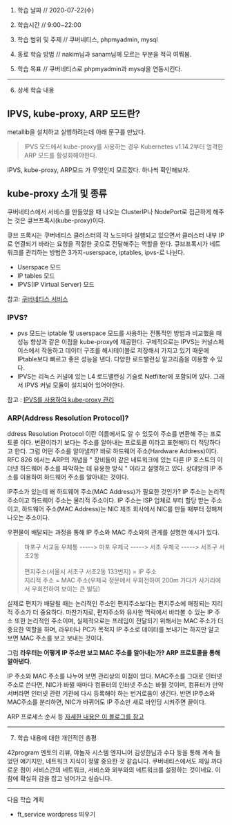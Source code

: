 1. 학습 날짜 // 2020-07-22(수)

2. 학습시간 // 9:00~22:00

3. 학습 범위 및 주제 // 쿠버네티스, phpmyadmin, mysql

4. 동료 학습 방법 // nakim님과 sanam님께 모르는 부분을 적극 여쭤봄.

5. 학습 목표 // 쿠버네티스로 phpmyadmin과 mysql을 연동시킨다.

---

6. 상세 학습 내용

## IPVS, kube-proxy, ARP 모드란?

metallib을 설치하고 실행하려는데 아래 문구를 만났다.

> IPVS 모드에서 kube-proxy를 사용하는 경우 Kubernetes v1.14.2부터 엄격한 ARP 모드를 활성화해야한다.

IPVS, kube-proxy, ARP모드 가 무엇인지 모르겠다. 하나씩 확인해보자.

## kube-proxy 소개 및 종류

쿠버네티스에서 서비스를 만들었을 때 나오는 ClusterIP나 NodePort로 접근하게 해주는 것은 큐브프록시(kube-proxy)이다.

큐브 프록시는 쿠버네티스 클러스터의 각 노드마다 실행되고 있으면서 클러스터 내부 IP로 연결되기 바라는 요청을 적절한 곳으로 전달해주는 역할을 한다. 큐브프록시가 네트워크를 관리하는 방법은 3가지-userspace, iptables, ipvs-로 나뉜다.

- Userspace 모드
- IP tables 모드
- IPVS(IP Virtual Server) 모드

참고: [쿠버네티스 서비스]([https://arisu1000.tistory.com/27839](https://arisu1000.tistory.com/27839))

### IPVS?

- pvs 모드는 iptable 및 userspace 모드를 사용하는 전통적인 방법과 비교했을 때 성능 향상과 같은 이점을 kube-proxy에 제공한다. 구체적으로는 IPVS는 커널스페이스에서 작동하고 데이터 구조를 해시테이블로 저장해서 가지고 있기 때문에 IPtable보다 빠르고 좋은 성능을 낸다. 다양한 로드밸런싱 알고리즘을 이용할 수 있다.
- IPVS는 리눅스 커널에 있는 L4 로드밸런싱 기술로 Netfilter에 포함되어 있다. 그래서 IPVS 커널 모듈이 설치되어 있어야한다. 

참고 : [IPVS를 사용하여 kube-proxy 관리](https://www.ibm.com/support/knowledgecenter/ko/SSBS6K_2.1.0.3/manage_cluster/ipvs.html)

### ARP(Address Resolution Protocol)?

ddress Resolution Protocol 이란 이름에서도 알 수 있듯이 주소를 변환해 주는 프로토콜 이다. 변환이라기 보다는 주소를 알아내는 프로토콜 이라고 표현해야 더 적당하다고 한다. 그럼 어떤 주소를 알아낼까? 바로 하드웨어 주소(Hardware Address)이다. 
RFC 826 에서는 ARP의 개념을 " 장비들이 같은 네트워크에 있는 다른 IP 호스트의 이더넷 하드웨어 주소를 파악하는 데 유용한 방식 " 이라고 설명하고 있다. 상대방의 IP 주소를 이용하여 하드웨어 주소를 알아내는 것이다.

IP주소가 있는데 왜 하드웨어 주소(MAC Address)가 필요한 것인가? IP 주소는 논리적 주소이고 하드웨어 주소는 물리적 주소이다. IP 주소는 ISP 업체로 부터 할당 받는 주소이고, 하드웨어 주소(MAC Address)는 NIC 제조 회사에서 NIC를 만들 때부터 정해져 나오는 주소이다.

우편물이 배달되는 과정을 통해 IP 주소와 MAC 주소와의 관계를 설명한 예시가 있다.

> 마포구 서교동 우체통 -----> 마포 우체국 -----> 서초 우체국 -----> 서초구 서초2동 <br><br>
> 편지주소(서울시 서초구 서초2동 133번지) = IP 주소 <br>
> 지리적 주소 = MAC 주소(우체국 정문에서 우회전하여 200m 가다가 사거리에서 우회전하여 보이는 큰 빌딩)

실제로 편지가 배달될 때는 논리적인 주소인 편지주소보다는 편지주소에 매칭되는 지리적 주소가 더 중요하다. 마찬가지로, 편지주소와 유사한 맥락에서 바라볼 수 있는 IP 주소 또한 논리적인 주소이며, 실제적으로는 프레임이 전달되기 위해서는 MAC 주소가 더 중요한 역할을 하며, 라우터나 PC가 목적지 IP 주소로 데이터를 보내기는 하지만 알고 보면 MAC 주소를 보고 보내는 것이다.

그럼 **라우터는 어떻게 IP 주소만 보고 MAC 주소를 알아내는가? ARP 프로토콜을 통해 알아낸다.**

IP 주소와 MAC 주소를 나누어 보면 관리상의 이점이 있다. MAC주소를 그대로 인터넷 주소로 쓴다면, NIC가 바뀔 때마다 컴퓨터의 인터넷 주소는 바뀔 것이며, 컴퓨터가 만약 서버라면 인터넷 관련 기관에 다시 등록해야 하는 번거로움이 생긴다. 반면 IP주소와 MAC주소를 분리하면, NIC가 바뀌어도 IP 주소만 새로 바인딩 시켜주면 끝이다.

ARP 프로세스 순서 등 [자세한 내용은 이 블로그를 참고](https://m.blog.naver.com/PostView.nhn?blogId=goduck2&logNo=220161816991&targetKeyword=&targetRecommendationCode=1)

---

7. 학습 내용에 대한 개인적인 총평

42program 멘토의 리뷰, 야놀자 시스템 엔지니어 김성한님과 수다 등을 통해 계속 들었던 얘기지만, 네트워크 지식이 정말 중요한 것 같습니다. 쿠버네티스에서도 제일 까다로운 점이 서비스간의 네트워크, 서비스와 외부와의 네트워크를 설정하는 것이네요. 이 참에 확실히 감을 잡고 넘어가고 싶습니다.


---

다음 학습 계획

- ft_service wordpress 띄우기